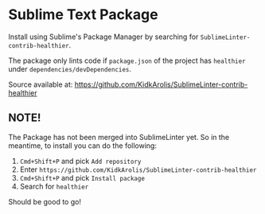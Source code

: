 # Sublime Text Package

Install using Sublime's Package Manager by searching for `SublimeLinter-contrib-healthier`.

The package only lints code if `package.json` of the project has `healthier` under `dependencies/devDependencies`.

Source available at: https://github.com/KidkArolis/SublimeLinter-contrib-healthier

## NOTE!

The Package has not been merged into SublimeLinter yet. So in the meantime, to install you can do the following:

1. `Cmd+Shift+P` and pick `Add repository`
2. Enter `https://github.com/KidkArolis/SublimeLinter-contrib-healthier`
3. `Cmd+Shift+P` and pick `Install package`
4. Search for `healthier`

Should be good to go!
